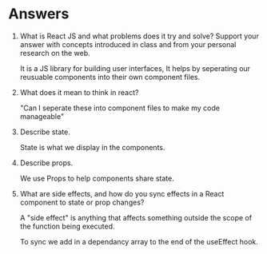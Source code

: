 # Answers

1. What is React JS and what problems does it try and solve? Support your answer with concepts introduced in class and from your personal research on the web.

    It is a JS library for building user interfaces, It helps by seperating our reusuable components into their own component files.

2. What does it mean to think in react?

    "Can I seperate these into component files to make my code manageable"

3. Describe state.

    State is what we display in the components.

4. Describe props.

    We use Props to help components share state.

5. What are side effects, and how do you sync effects in a React component to state or prop changes?

    A "side effect" is anything that affects something outside the scope of the function being executed.

    To sync we add in a dependancy array to the end of the useEffect hook.